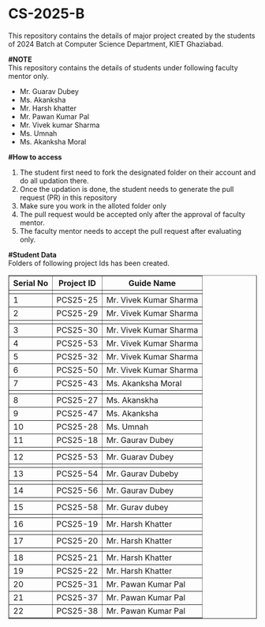 # CS-2025-B
This repository contains the details of major project created by the students of 2024 Batch at Computer Science Department, KIET Ghaziabad.<br>

<b>#NOTE</b><br>
This repository contains the details of students under following faculty mentor only.
<ul>
<li>Mr. Guarav Dubey</li>
<li>Ms. Akanksha</li>
<li>Mr. Harsh khatter</li>
<li>Mr. Pawan Kumar Pal</li>
<li>Mr. Vivek kumar Sharma</li>
<li>Ms. Umnah</li>
<li>Ms. Akanksha Moral </li>
  </ul>
<b>#How to access</b><br>
<ol>
  <li>The student first need to fork the designated folder on their account and do all updation there.</li>
  <li>Once the updation is done, the student needs to generate the pull request (PR) in this repository</li>
  <li>Make sure you work in the alloted folder only</li>
  <li>The pull request would be accepted only after the approval of faculty mentor.</li>
  <li>The faculty mentor needs to accept the pull request after evaluating only.</li>
 </ol>

<b>#Student Data</b><br>
Folders of following project Ids has been created.<br>
<table border="1">
  <thead>
    <tr>
      <th>Serial No</th>
      <th>Project ID</th>
      <th>Guide Name</th>
    </tr>
  </thead>
  <tbody>
    <tr>
      <td></td> <!-- Blank Serial No for the first blank row -->
      <td></td>
      <td></td>
    </tr>
    <tr>
      <td>1</td>
      <td>PCS25-25</td>
      <td>Mr. Vivek Kumar Sharma</td>
    </tr>
    <tr>
      <td>2</td>
      <td>PCS25-29</td>
      <td>Mr. Vivek Kumar Sharma</td>
    </tr>
    <tr>
      <td></td> <!-- Blank Serial No for the second blank row -->
      <td></td>
      <td></td>
    </tr>
    <tr>
      <td>3</td>
      <td>PCS25-30</td>
      <td>Mr. Vivek Kumar Sharma</td>
    </tr>
    <tr>
      <td>4</td>
      <td>PCS25-53</td>
      <td>Mr. Vivek Kumar Sharma</td>
    </tr>
    <tr>
      <td>5</td>
      <td>PCS25-32</td>
      <td>Mr. Vivek Kumar Sharma</td>
    </tr>
    <tr>
      <td>6</td>
      <td>PCS25-50</td>
      <td>Mr. Vivek Kumar Sharma</td>
    </tr>
    <tr>
      <td>7</td>
      <td>PCS25-43</td>
      <td>Ms. Akanksha Moral </td>
    </tr>
    <tr>
      <td></td> <!-- Blank Serial No for the third blank row -->
      <td></td>
      <td></td>
    </tr>
    <tr>
      <td>8</td>
      <td>PCS25-27</td>
      <td>Ms. Akanskha</td>
    </tr>
    <tr>
      <td>9</td>
      <td>PCS25-47</td>
      <td>Ms. Akanksha</td>
    </tr>
    <tr>
      <td>10</td>
      <td>PCS25-28</td>
      <td>Ms. Umnah</td>
    </tr>
<tr>
    <td>11</td>
    <td>PCS25-18</td>
    <td>Mr. Gaurav Dubey</td>
</tr>
<tr>
    <td></td>
    <td></td>
    <td></td>
</tr>
<tr>
    <td>12</td>
    <td>PCS25-53</td>
    <td>Mr. Guarav Dubey</td>
</tr>
<tr>
    <td></td>
    <td></td>
    <td></td>
</tr>
<tr>
    <td>13</td>
    <td>PCS25-54</td>
    <td>Mr. Gaurav Dubeby</td>
</tr>
<tr>
    <td></td>
    <td></td>
    <td></td>
</tr>
<tr>
    <td>14</td>
    <td>PCS25-56</td>
    <td>Mr. Gaurav Dubey</td>
</tr>
<tr>
    <td></td>
    <td></td>
    <td></td>
</tr>
<tr>
    <td>15</td>
    <td>PCS25-58</td>
    <td>Mr. Gurav dubey</td>
</tr>
<tr>
    <td></td>
    <td></td>
    <td></td>
</tr>
<tr>
    <td>16</td>
    <td>PCS25-19</td>
    <td>Mr. Harsh Khatter</td>
</tr>
<tr>
    <td></td>
    <td></td>
    <td></td>
</tr>
<tr>
    <td>17</td>
    <td>PCS25-20</td>
    <td>Mr. Harsh Khatter</td>
</tr>
<tr>
    <td></td>
    <td></td>
    <td></td>
</tr>
<tr>
    <td>18</td>
    <td>PCS25-21</td>
    <td>Mr. Harsh Khatter</td>
</tr>
<tr>
    <td>19</td>
    <td>PCS25-22</td>
    <td>Mr. Harsh Khatter</td>
</tr>
<tr>
    <td>20</td>
    <td>PCS25-31</td>
    <td>Mr. Pawan Kumar Pal</td>
</tr>
<tr>
    <td>21</td>
    <td>PCS25-37</td>
    <td>Mr. Pawan Kumar Pal</td>
</tr>
<tr>
    <td>22</td>
    <td>PCS25-38</td>
    <td>Mr. Pawan Kumar Pal</td>
</tr>